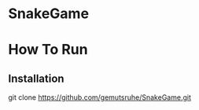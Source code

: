 # SnakeGame
How To Run
===========
Installation
-------------
  git clone https://github.com/gemutsruhe/SnakeGame.git
